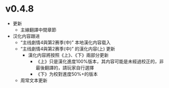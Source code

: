 # v0.4.8
- 更新
  - 主線翻譯中間章節
- 汉化内容跟进
  - “主线劇情4與第2赛季(中)” 本地漢化内容载入
  - “主线劇情4與第2赛季(中)” 的漢化内容(上) 更新
    - 漢化内容將按照《上》、《下》兩部分更新
      - 《上》只是漢化進度100%版本，其内容可能是未經過校正的，非最後翻譯的，請玩家自行選擇
      - 《下》为校對進度50%+的版本
  - 周常文本更新